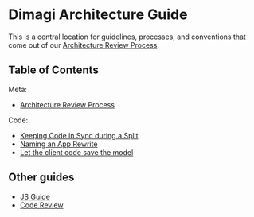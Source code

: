 # Dimagi Architecture Guide

This is a central location for guidelines, processes, and conventions that come out of our [Architecture Review Process](./review_process.md).

## Table of Contents

Meta:
- [Architecture Review Process](./review_process.md)

Code:
- [Keeping Code in Sync during a Split](./keeping_code_in_sync.md)
- [Naming an App Rewrite](./naming_app_rewrites.md)
- [Let the client code save the model](./let_client_save_model.md)

## Other guides
- [JS Guide](https://github.com/dimagi/js-guide)
- [Code Review](https://github.com/dimagi/code-review)
